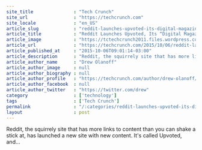 ```yaml
---
site_title               : "Tech Crunch"
site_url                 : "https://techcrunch.com"
site_locale              : "en_US"
article_slug             : "reddit-launches-upvoted-its-digital-magazine-for-all-things-reddit"
article_title            : "Reddit Launches Upvoted, Its “Digital Magazine” For All Things Reddit"
article_image            : "https://tctechcrunch2011.files.wordpress.com/2015/10/screen-shot-2015-10-06-at-6-48-36-am.png?w=764&h=400&crop=1"
article_url              : "https://techcrunch.com/2015/10/06/reddit-launches-upvoted-its-digital-magazine-for-all-things-reddit/"
article_published_at     : "2015-10-06T09:01:14-03:00"
article_description      : "Reddit, the squirrely site that has more links to content than you can shake a stick at, has launched a new site with new content. It's called Upvoted, and..."
article_author_name      : "Drew Olanoff"
article_author_image     : null
article_author_biography : null
article_author_profile   : "https://techcrunch.com/author/drew-olanoff/"
article_author_facebook  : null
article_author_twitter   : "https://twitter.com/drew"
category                 : ['technology']
tags                     : ['Tech Crunch']
permalink                : "/:categories/reddit-launches-upvoted-its-digital-magazine-for-all-things-reddit/"
layout                   : post
---
```


Reddit, the squirrely site that has more links to content than you can shake a stick at, has launched a new site with new content. It's called Upvoted, and...
